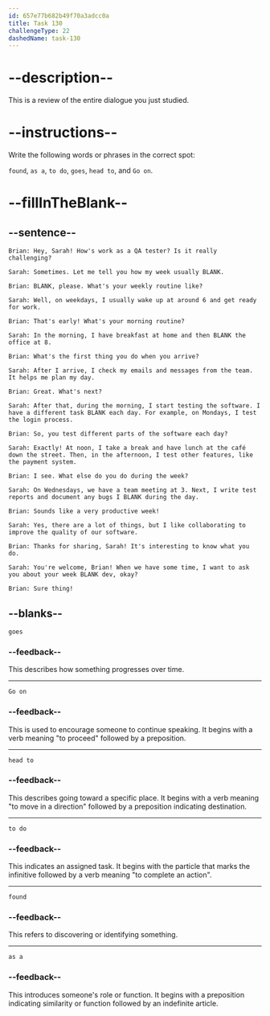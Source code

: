 ```yaml
---
id: 657e77b682b49f70a3adcc0a
title: Task 130
challengeType: 22
dashedName: task-130
---
```


<!-- REVIEW -->

# --description--

This is a review of the entire dialogue you just studied.

# --instructions--

Write the following words or phrases in the correct spot:

`found`, `as a`, `to do`, `goes`, `head to`, and `Go on`.

# --fillInTheBlank--

## --sentence--

`Brian: Hey, Sarah! How's work as a QA tester? Is it really challenging?`  

`Sarah: Sometimes. Let me tell you how my week usually BLANK.`  

`Brian: BLANK, please. What's your weekly routine like?`  

`Sarah: Well, on weekdays, I usually wake up at around 6 and get ready for work.`  

`Brian: That's early! What's your morning routine?`  

`Sarah: In the morning, I have breakfast at home and then BLANK the office at 8.`  

`Brian: What's the first thing you do when you arrive?`  

`Sarah: After I arrive, I check my emails and messages from the team. It helps me plan my day.`  

`Brian: Great. What's next?`  

`Sarah: After that, during the morning, I start testing the software. I have a different task BLANK each day. For example, on Mondays, I test the login process.`  

`Brian: So, you test different parts of the software each day?`  

`Sarah: Exactly! At noon, I take a break and have lunch at the café down the street. Then, in the afternoon, I test other features, like the payment system.`  

`Brian: I see. What else do you do during the week?`  

`Sarah: On Wednesdays, we have a team meeting at 3. Next, I write test reports and document any bugs I BLANK during the day.`  

`Brian: Sounds like a very productive week!`  

`Sarah: Yes, there are a lot of things, but I like collaborating to improve the quality of our software.`  

`Brian: Thanks for sharing, Sarah! It's interesting to know what you do.`  

`Sarah: You're welcome, Brian! When we have some time, I want to ask you about your week BLANK dev, okay?`  

`Brian: Sure thing!`  

## --blanks--

`goes`  

### --feedback--

This describes how something progresses over time.  

---  

`Go on`  

### --feedback--

This is used to encourage someone to continue speaking. It begins with a verb meaning "to proceed" followed by a preposition.

---  

`head to`  

### --feedback--

This describes going toward a specific place. It begins with a verb meaning "to move in a direction" followed by a preposition indicating destination.  

---  

`to do`  

### --feedback--

This indicates an assigned task. It begins with the particle that marks the infinitive followed by a verb meaning "to complete an action".  

---  

`found`  

### --feedback--

This refers to discovering or identifying something.

---  

`as a`  

### --feedback--

This introduces someone's role or function. It begins with a preposition indicating similarity or function followed by an indefinite article.  
